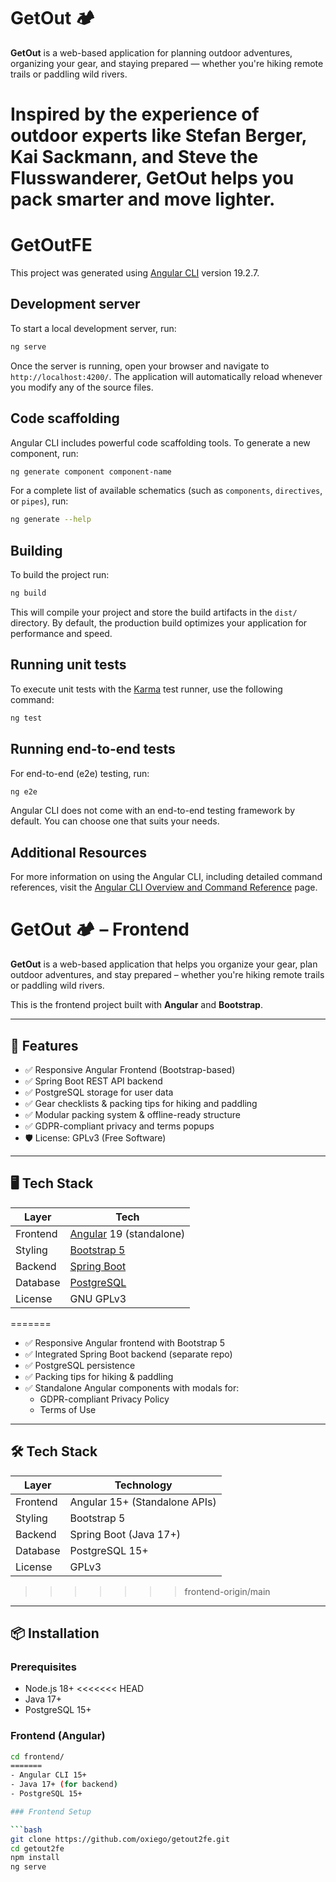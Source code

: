 # GetOut 🏕️

**GetOut** is a web-based application for planning outdoor adventures, organizing your gear, and staying prepared — whether you're hiking remote trails or paddling wild rivers.

Inspired by the experience of outdoor experts like Stefan Berger, Kai Sackmann, and Steve the Flusswanderer, **GetOut** helps you pack smarter and move lighter.
=======
# GetOutFE

This project was generated using [Angular CLI](https://github.com/angular/angular-cli) version 19.2.7.

## Development server

To start a local development server, run:

```bash
ng serve
```

Once the server is running, open your browser and navigate to `http://localhost:4200/`. The application will automatically reload whenever you modify any of the source files.

## Code scaffolding

Angular CLI includes powerful code scaffolding tools. To generate a new component, run:

```bash
ng generate component component-name
```

For a complete list of available schematics (such as `components`, `directives`, or `pipes`), run:

```bash
ng generate --help
```

## Building

To build the project run:

```bash
ng build
```

This will compile your project and store the build artifacts in the `dist/` directory. By default, the production build optimizes your application for performance and speed.

## Running unit tests

To execute unit tests with the [Karma](https://karma-runner.github.io) test runner, use the following command:

```bash
ng test
```

## Running end-to-end tests

For end-to-end (e2e) testing, run:

```bash
ng e2e
```

Angular CLI does not come with an end-to-end testing framework by default. You can choose one that suits your needs.

## Additional Resources

For more information on using the Angular CLI, including detailed command references, visit the [Angular CLI Overview and Command Reference](https://angular.dev/tools/cli) page.


# GetOut 🏕️ – Frontend

**GetOut** is a web-based application that helps you organize your gear, plan outdoor adventures, and stay prepared – whether you're hiking remote trails or paddling wild rivers.

This is the frontend project built with **Angular** and **Bootstrap**.

---

## 🚀 Features

- ✅ Responsive Angular Frontend (Bootstrap-based)
- ✅ Spring Boot REST API backend
- ✅ PostgreSQL storage for user data
- ✅ Gear checklists & packing tips for hiking and paddling
- ✅ Modular packing system & offline-ready structure
- ✅ GDPR-compliant privacy and terms popups
- 🛡️ License: GPLv3 (Free Software)

---

## 🖥️ Tech Stack

| Layer     | Tech                         |
|-----------|------------------------------|
| Frontend  | [Angular](https://angular.io/) 19 (standalone) |
| Styling   | [Bootstrap 5](https://getbootstrap.com/) |
| Backend   | [Spring Boot](https://spring.io/projects/spring-boot) |
| Database  | [PostgreSQL](https://www.postgresql.org/) |
| License   | GNU GPLv3 |
=======
- ✅ Responsive Angular frontend with Bootstrap 5
- ✅ Integrated Spring Boot backend (separate repo)
- ✅ PostgreSQL persistence
- ✅ Packing tips for hiking & paddling
- ✅ Standalone Angular components with modals for:
  - GDPR-compliant Privacy Policy
  - Terms of Use

---

## 🛠 Tech Stack

| Layer     | Technology                  |
|-----------|-----------------------------|
| Frontend  | Angular 15+ (Standalone APIs) |
| Styling   | Bootstrap 5                 |
| Backend   | Spring Boot (Java 17+)      |
| Database  | PostgreSQL 15+              |
| License   | GPLv3                       |
>>>>>>> frontend-origin/main

---

## 📦 Installation

### Prerequisites

- Node.js 18+
<<<<<<< HEAD
- Java 17+
- PostgreSQL 15+

### Frontend (Angular)

```bash
cd frontend/
=======
- Angular CLI 15+
- Java 17+ (for backend)
- PostgreSQL 15+

### Frontend Setup

```bash
git clone https://github.com/oxiego/getout2fe.git
cd getout2fe
npm install
ng serve
